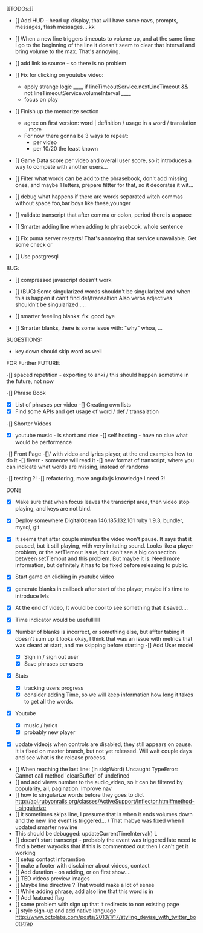 [[TODOs:]]

- [] Add HUD - head up display, that will have some navs, prompts, messages, flash messages....kk

- [] When a new line triggers timeouts to volume up, and at the same time I go to the beginning of the line it doesn't seem to clear that interval and bring volume to the max. That's annoying. 

- [] add link to source - so there is no problem
- [] Fix for clicking on youtube video:
    - apply strange logic ____ if lineTimeoutService.nextLineTimeout && not lineTimeoutService.volumeInterval ____
    - focus on play 

- [] Finish up the memorize section
     - agree on first version: word | definition / usage in a word / translation .. more
     - For now there gonna be 3 ways to repeat:
       - per video
       - per 10/20 the least known


- [] Game Data score per video and overall user score, so it introduces a way to compete with
     another users...

- [] Filter what words can be add to the phrasebook, don't add missing ones, and maybe 1 letters, prepare filtter for that, so it decorates it wit...

- [] debug what happens if there are words separated witch commas without space foo,bar  boys like these,younger
- [] validate transcript that after comma or colon, period there is a space
- [] Smarter adding line when adding to phrasebook, whole sentence

- [] Fix puma server restarts! That's annoying that service unavailable. 
     Get some check or
- [] Use postgresql

BUG:

- [] compressed javascript doesn't work

- [] (BUG) Some singularized words shouldn't be singularized and when this is happen it can't find def/transaltion
     Also verbs adjectives shouldn't be singularized.....

- [] smarter feeeling blanks: fix: good bye
- [] Smarter blanks, there is some issue with: "why" whoa, ...

SUGESTIONS:

- key down should skip word as well

FOR Further FUTURE:

-[] spaced repetition - exporting to anki / this should happen sometime in the future, not now

-[] Phrase Book
  -[x] List of phrases per video
  -[] Creating own lists
  -[x] Find some APIs and get usage of word / def / transalation

-[] Shorter Videos
  -[x] youtube music - is short and nice
  -[] self hosting - have no clue what would be performance

-[] Front Page 
  -[]/ with video and lyrics player, at the end examples how to do it
  -[] fiverr - someone will read it
  -[] new format of transcript, where you can indicate what words are missing, instead of randoms

-[] testing ?!
-[] refactoring, more angularjs knowledge I need ?!

DONE

-[x] Make sure that when focus leaves the transcript area, then video stop playing, and keys are not bind.
-[x] Deploy somewhere
  DigitalOcean 146.185.132.161
  ruby 1.9.3, bundler, mysql, git

-[x] It seems that after couple minutes the video won't pause. It says that it paused, but it still playing, with very irritating sound. Looks like a player problem, or the setTiemout issue, but can't see a big connection between setTiemout and this problem.  But maybe it is. Need more information, but definitely it has to be fixed before releasing to public.

- [x] Start game on clicking in youtube video
- [x] generate blanks in callback after start of the player, maybe it's time to introduce lvls
- [x] At the end of video, It would be cool to see something that it saved....
- [x] Time indicator would be usefulllllll
- [x] Number of blanks is incorrect, or something else, but affter tabing it doesn't sum up
  it looks okay, I think that was an issue with metrics that was cleard at start, and me skipping before starting
-[] Add User model
  -[x] Sign in / sign out user
  -[x] Save phrases per users
-[x] Stats 
  -[x] tracking users progress
  -[x] consider adding Time, so we will keep information how long it takes to get all the words.
-[x] Youtube 
  -[x] music / lyrics
  -[x] probably new player
-[x] update videojs when controls are disabled, they still appears on pause. It is fixed on master branch, but not yet released. Will wait couple days and see what is the release process.

- [] When reaching the last line: (in skipWord) Uncaught TypeError: Cannot call method 'clearBuffer' of undefined 
- [] and add views number to the audio_video, so it can be filtered by popularity, all, pagination. Improve nav
- [] how to singularize words before they goes to dict http://api.rubyonrails.org/classes/ActiveSupport/Inflector.html#method-i-singularize
- [] it sometimes skips line, I presume that is when it ends volumes down and the new line event is triggered... / That mabye was fixed when I updated smarter newline
- This should be debugged: updateCurrentTimeInterval()
  L
- [] doesn't start transcript - probably the event was triggered late need to find a better wayooks that if this is commentoed out then I can't get it working
- [] setup contact inforamtion
- [] make a footer with disclaimer about videos, contact
- [] Add duration - on adding, or on first show....
- [] TED videos preview images
- [] Maybe line directive ? That would make a lot of sense
- [] While adding phrase, add also line that this word is in
- [] Add featured flag
- [] some problem with sign up that it redirects to non existing page
- [] style sign-up and add native language
  http://www.octolabs.com/posts/2013/1/17/styling_devise_with_twitter_bootstrap


